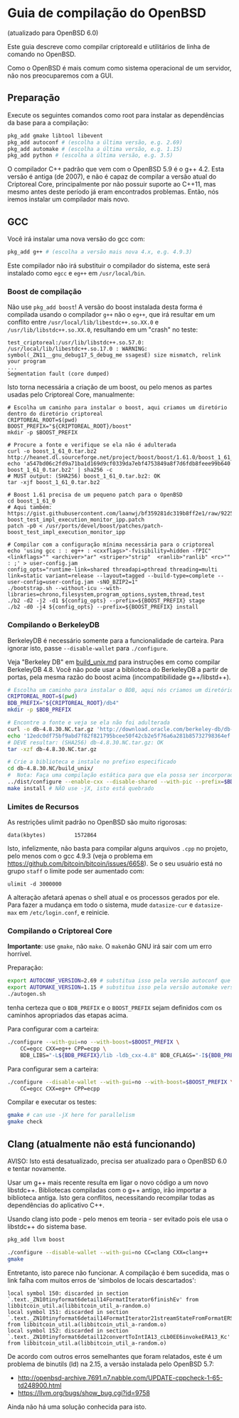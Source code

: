 Guia de compilação do OpenBSD
======================
(atualizado para OpenBSD 6.0)

Este guia descreve como compilar criptoreald e utilitários de linha de comando no OpenBSD.

Como o OpenBSD é mais comum como sistema operacional de um servidor, não nos preocuparemos com a GUI.

Preparação
-------------

Execute os seguintes comandos como root para instalar as dependências da base para a compilação:

```bash
pkg_add gmake libtool libevent
pkg_add autoconf # (escolha a última versão, e.g. 2.69)
pkg_add automake # (escolha a última versão, e.g. 1.15)
pkg_add python # (escolha a última versão, e.g. 3.5)
```

O compilador C++ padrão que vem com o OpenBSD 5.9 é o g++ 4.2. Esta versão é antiga (de 2007), e não é capaz de compilar a versão atual do Criptoreal Core, principalmente por não possuir suporte ao C++11, mas mesmo antes deste período já eram encontrados problemas. Então, nós iremos instalar um compilador mais novo.

GCC
-------

Você irá instalar uma nova versão do gcc com:

```bash
pkg_add g++ # (escolha a versão mais nova 4.x, e.g. 4.9.3)
```

Este compilador não irá substituir o compilador do sistema, este será instalado como `egcc` e `eg++` em `/usr/local/bin`.

### Boost de compilação

Não use `pkg_add boost`! A versão do boost instalada desta forma é compilada usando o compilador `g++` não o `eg++`, que irá resultar em um conflito entre `/usr/local/lib/libestdc++.so.XX.0` e `/usr/lib/libstdc++.so.XX.0`, resultando em um "crash" no teste:

    test_criptoreal:/usr/lib/libstdc++.so.57.0: /usr/local/lib/libestdc++.so.17.0 : WARNING: symbol(_ZN11__gnu_debug17_S_debug_me ssagesE) size mismatch, relink your program
    ...
    Segmentation fault (core dumped)

Isto torna necessária a criação de um boost, ou pelo menos as partes usadas pelo Criptoreal Core, manualmente:

```
# Escolha um caminho para instalar o boost, aqui criamos um diretório dentro do diretório criptoreal
CRIPTOREAL_ROOT=$(pwd)
BOOST_PREFIX="${CRIPTOREAL_ROOT}/boost"
mkdir -p $BOOST_PREFIX

# Procure a fonte e verifique se ela não é adulterada
curl -o boost_1_61_0.tar.bz2 http://heanet.dl.sourceforge.net/project/boost/boost/1.61.0/boost_1_61_0.tar.bz2
echo 'a547bd06c2fd9a71ba1d169d9cf0339da7ebf4753849a8f7d6fdb8feee99b640  boost_1_61_0.tar.bz2' | sha256 -c
# MUST output: (SHA256) boost_1_61_0.tar.bz2: OK
tar -xjf boost_1_61_0.tar.bz2

# Boost 1.61 precisa de um pequeno patch para o OpenBSD
cd boost_1_61_0
# Aqui também: https://gist.githubusercontent.com/laanwj/bf359281dc319b8ff2e1/raw/92250de8404b97bb99d72ab898f4a8cb35ae1ea3/patch-boost_test_impl_execution_monitor_ipp.patch
patch -p0 < /usr/ports/devel/boost/patches/patch-boost_test_impl_execution_monitor_ipp

# Compilar com a configuração mínima necessária para o criptoreal
echo 'using gcc : : eg++ : <cxxflags>"-fvisibility=hidden -fPIC" <linkflags>"" <archiver>"ar" <striper>"strip"  <ranlib>"ranlib" <rc>"" : ;' > user-config.jam
config_opts="runtime-link=shared threadapi=pthread threading=multi link=static variant=release --layout=tagged --build-type=complete --user-config=user-config.jam -sNO_BZIP2=1"
./bootstrap.sh --without-icu --with-libraries=chrono,filesystem,program_options,system,thread,test
./b2 -d2 -j2 -d1 ${config_opts} --prefix=${BOOST_PREFIX} stage
./b2 -d0 -j4 ${config_opts} --prefix=${BOOST_PREFIX} install
```

### Compilando o BerkeleyDB

BerkeleyDB é necessário somente para a funcionalidade de carteira. Para ignorar isto, passe `--disable-wallet` para `./configure`.

Veja "Berkeley DB" em [build_unix.md](build_unix.md) para instruções em como compilar BerkeleyDB 4.8.
Você não pode usar a biblioteca do BerkeleyDB a partir de portas, pela mesma razão do boost acima (incompatibilidade g++/libstd++).

```bash
# Escolha um caminho para instalar o BDB, aqui nós criamos um diretório dentro do diretório criptoreal
CRIPTOREAL_ROOT=$(pwd)
BDB_PREFIX="${CRIPTOREAL_ROOT}/db4"
mkdir -p $BDB_PREFIX

# Encontre a fonte e veja se ela não foi adulterada
curl -o db-4.8.30.NC.tar.gz 'http://download.oracle.com/berkeley-db/db-4.8.30.NC.tar.gz'
echo '12edc0df75bf9abd7f82f821795bcee50f42cb2e5f76a6a281b85732798364ef  db-4.8.30.NC.tar.gz' | sha256 -c
# DEVE resultar: (SHA256) db-4.8.30.NC.tar.gz: OK
tar -xzf db-4.8.30.NC.tar.gz

# Crie a biblioteca e instale no prefixo especificado
cd db-4.8.30.NC/build_unix/
#  Nota: Faça uma compilação estática para que ela possa ser incorporada no executável, ao invés de ter que encontrar um .so no tempo de execução
../dist/configure --enable-cxx --disable-shared --with-pic --prefix=$BDB_PREFIX CC=egcc CXX=eg++ CPP=ecpp
make install # NÃO use -jX, isto está quebrado
```

### Limites de Recursos

As restrições ulimit padrão no OpenBSD são muito rigorosas:

    data(kbytes)         1572864

Isto, infelizmente, não basta para compilar alguns arquivos `.cpp` no projeto,
pelo menos com o gcc 4.9.3 (veja o problema em https://github.com/bitcoin/bitcoin/issues/6658).
Se o seu usuário está no grupo `staff` o limite pode ser aumentado com:

    ulimit -d 3000000

A alteração afetará apenas o shell atual e os processos gerados por ele. Para fazer a mudança em todo o sistema, mude `datasize-cur` e `datasize-max` em
`/etc/login.conf`, e reinicie.

### Compilando o Criptoreal Core

**Importante**: use `gmake`, não `make`. O `make`não GNU irá sair com um erro horrível.

Preparação:
```bash
export AUTOCONF_VERSION=2.69 # substitua isso pela versão autoconf que você instalou
export AUTOMAKE_VERSION=1.15 # substitua isso pela versão automake version que você instalou
./autogen.sh
```
tenha certeza que o `BDB_PREFIX` e o `BOOST_PREFIX` sejam definidos com os caminhos apropriados das etapas acima.

Para configurar com a carteira:
```bash
./configure --with-gui=no --with-boost=$BOOST_PREFIX \
    CC=egcc CXX=eg++ CPP=ecpp \
    BDB_LIBS="-L${BDB_PREFIX}/lib -ldb_cxx-4.8" BDB_CFLAGS="-I${BDB_PREFIX}/include"
```

Para configurar sem a carteira:
```bash
./configure --disable-wallet --with-gui=no --with-boost=$BOOST_PREFIX \
    CC=egcc CXX=eg++ CPP=ecpp
```

Compilar e executar os testes:
```bash
gmake # can use -jX here for parallelism
gmake check
```

Clang (atualmente não está funcionando)
------------------------------

AVISO: Isto está desatualizado, precisa ser atualizado para o OpenBSD 6.0 e tentar novamente.

Usar um g++ mais recente resulta em ligar o novo código a um novo libstdc++.
Bibliotecas compiladas com o g++ antigo, irão importar a biblioteca antiga.
Isto gera conflitos, necessitando recompilar todas as dependências do aplicativo C++.

Usando clang isto pode - pelo menos em teoria - ser evitado pois ele usa o libstdc++ do sistema base.

```bash
pkg_add llvm boost
```

```bash
./configure --disable-wallet --with-gui=no CC=clang CXX=clang++
gmake
```

Entretanto, isto parece não funcionar. A compilação é bem sucedida, mas o link falha com muitos erros de 'símbolos de locais descartados':

    local symbol 150: discarded in section `.text._ZN10tinyformat6detail14FormatIterator6finishEv' from libbitcoin_util.a(libbitcoin_util_a-random.o)
    local symbol 151: discarded in section `.text._ZN10tinyformat6detail14FormatIterator21streamStateFromFormatERSoRjPKcii' from libbitcoin_util.a(libbitcoin_util_a-random.o)
    local symbol 152: discarded in section `.text._ZN10tinyformat6detail12convertToIntIA13_cLb0EE6invokeERA13_Kc' from libbitcoin_util.a(libbitcoin_util_a-random.o)

De acordo com outros erros semelhantes que foram relatados, este é um problema de binutils (ld) na 2.15, a versão instalada pelo OpenBSD 5.7:

- http://openbsd-archive.7691.n7.nabble.com/UPDATE-cppcheck-1-65-td248900.html
- https://llvm.org/bugs/show_bug.cgi?id=9758

Ainda não há uma solução conhecida para isto.
